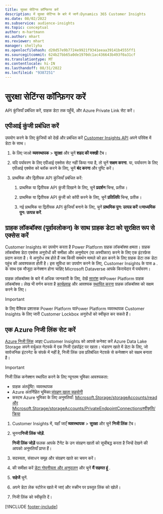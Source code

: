 ```yaml
---
title: सुरक्षा सेटिंग्स कॉन्फ़िगर करें
description: में सुरक्षा सेटिंग्स के बारे में जानें।Dynamics 365 Customer Insights
ms.date: 08/02/2022
ms.subservice: audience-insights
ms.topic: conceptual
author: m-hartmann
ms.author: mhart
ms.reviewer: mhart
manager: shellyha
ms.openlocfilehash: d20d57e9b7724e9921f9341eeaa39141b4555ff1
ms.sourcegitcommit: 624b27bb65a0de1970dc1ac436643b493f0a31cf
ms.translationtype: MT
ms.contentlocale: hi-IN
ms.lasthandoff: 08/31/2022
ms.locfileid: "9387251"
---
```

# <a name="configure-security-settings"></a>सुरक्षा सेटिंग्स कॉन्फ़िगर करें

API कुंजियाँ प्रबंधित करें, ग्राहक डेटा तक पहुँचें, और Azure Private Link सेट करें।

## <a name="manage-api-keys"></a>एपीआई कुंजी प्रबंधित करें

उपयोग करने के लिए कुंजियों को देखें और प्रबंधित करें [Customer Insights API](apis.md) अपने परिवेश में डेटा के साथ।

1. के लिए जाओ **व्यवस्थापक** > **सुरक्षा** और चुनें **शहद की मक्खी** टैब।

1. यदि पर्यावरण के लिए एपीआई एक्सेस सेट नहीं किया गया है, तो चुनें **सक्षम करना**. या, पर्यावरण के लिए एपीआई एक्सेस को ब्लॉक करने के लिए, चुनें **बंद करना** और पुष्टि करें।

1. प्राथमिक और द्वितीयक API कुंजियाँ प्रबंधित करें:

   1. प्राथमिक या द्वितीयक API कुंजी दिखाने के लिए, चुनें **प्रदर्शन** चिन्ह, प्रतीक।

   1. प्राथमिक या द्वितीयक API कुंजी को कॉपी करने के लिए, चुनें **प्रतिलिपि** चिन्ह, प्रतीक।

   1. नई प्राथमिक या द्वितीयक API कुंजियाँ बनाने के लिए, चुनें **प्राथमिक पुन: उत्पन्न करें** या**माध्यमिक पुन: उत्पन्न करें**.

## <a name="securely-access-customer-data-with-customer-lockbox-preview"></a>ग्राहक लॉकबॉक्स (पूर्वावलोकन) के साथ ग्राहक डेटा को सुरक्षित रूप से एक्सेस करें

Customer Insights का उपयोग करता है Power Platform ग्राहक लॉकबॉक्स क्षमता। ग्राहक लॉकबॉक्स डेटा एक्सेस अनुरोधों की समीक्षा और अनुमोदन (या अस्वीकार) करने के लिए एक इंटरफ़ेस प्रदान करता है। ये अनुरोध तब होते हैं जब किसी समर्थन मामले को हल करने के लिए ग्राहक डेटा तक डेटा पहुंच की आवश्यकता होती है। इस सुविधा का उपयोग करने के लिए, Customer Insights के पास a . के साथ एक मौजूदा कनेक्शन होना चाहिए Microsoft Dataverse आपके किरायेदार में पर्यावरण।

ग्राहक लॉकबॉक्स के बारे में अधिक जानकारी के लिए, देखें [सारांश](/power-platform/admin/about-lockbox#summary) काPower Platform ग्राहक लॉकबॉक्स। लेख भी वर्णन करता है [कार्यप्रवाह](/power-platform/admin/about-lockbox#workflow) और आवश्यक [स्थापित करना](/power-platform/admin/about-lockbox#enable-the-lockbox-policy) ग्राहक लॉकबॉक्स को सक्षम करने के लिए।

> [!IMPORTANT]
> के लिए वैश्विक प्रशासक Power Platform याPower Platform व्यवस्थापक Customer Insights के लिए जारी Customer Lockbox अनुरोधों को स्वीकृत कर सकते हैं।

## <a name="set-up-an-azure-private-link"></a>एक Azure निजी लिंक सेट करें

[Azure निजी लिंक](/azure/private-link/private-link-overview) आइए Customer Insights को आपसे कनेक्ट करें Azure Data Lake Storage अपने वर्चुअल नेटवर्क में एक निजी एंडपॉइंट पर खाता। भंडारण खाते में डेटा के लिए, जो सार्वजनिक इंटरनेट के संपर्क में नहीं है, निजी लिंक उस प्रतिबंधित नेटवर्क से कनेक्शन को सक्षम बनाता है।

> [!IMPORTANT]
> निजी लिंक कनेक्शन स्थापित करने के लिए न्यूनतम भूमिका आवश्यकता:
>
> - ग्राहक अंतर्दृष्टि: व्यवस्थापक
> - Azure अंतर्निहित भूमिका:[संग्रहण खाता सहयोगी](/azure/role-based-access-control/built-in-roles#storage-account-contributor)
> - कस्टम Azure भूमिका के लिए अनुमतियाँ: [Microsoft.Storage/storageAccounts/read और Microsoft.Storage/storageAccounts/PrivateEndpointConnectionsस्वीकृति/क्रिया](/azure/role-based-access-control/resource-provider-operations#microsoftstorage)

1. Customer Insights में, यहाँ जाएँ **व्यवस्थापक** > **सुरक्षा** और चुनें **निजी लिंक** टैब।

1. चुनना**निजी लिंक जोड़ें**.

   **निजी लिंक जोड़ें** फलक आपके टैनेंट के उन संग्रहण खातों को सूचीबद्ध करता है जिन्हें देखने की आपको अनुमतियाँ प्राप्त हैं।

1. सदस्यता, संसाधन समूह और संग्रहण खाते का चयन करें।

1. की समीक्षा करें [डेटा गोपनीयता और अनुपालन](connections.md#data-privacy-and-compliance) और चुनें **मैं सहमत हूं** .

1. **सहेजें** चुनें.

1. अपने डेटा लेक स्टोरेज खाते में जाएं और स्क्रीन पर प्रस्तुत लिंक को खोलें।

1. निजी लिंक को स्वीकृति दें।


[!INCLUDE [footer-include](includes/footer-banner.md)]
